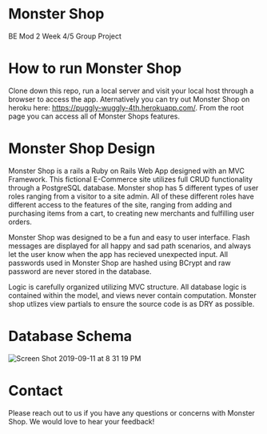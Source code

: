 # Monster Shop
BE Mod 2 Week 4/5 Group Project

# How to run Monster Shop 

Clone down this repo, run a local server and visit your local host through a browser to access the app. Aternatively you can try out Monster Shop on heroku here: https://puggly-wuggly-4th.herokuapp.com/. From the root page you can access all of Monster Shops features. 

# Monster Shop Design

Monster Shop is a rails a Ruby on Rails Web App designed with an MVC Framework. This fictional E-Commerce site utilizes full CRUD functionality through a PostgreSQL database. Monster shop has 5 different types of user roles ranging from a visitor to a site admin. All of these different roles have different access to the features of the site, ranging from adding and purchasing items from a cart, to creating new merchants and fulfilling user orders. 

Monster Shop was designed to be a fun and easy to user interface. Flash messages are displayed for all happy and sad path scenarios, and always let the user know when the app has recieved unexpected input. All passwords used in Monster Shop are hashed using BCrypt and raw password are never stored in the database. 

Logic is carefully organized utilizing MVC structure. All database logic is contained within the model, and views never contain computation. Monster shop utlizes view partials to ensure the source code is as DRY as possible. 

# Database Schema

![Screen Shot 2019-09-11 at 8 31 19 PM](https://user-images.githubusercontent.com/3358870/64749739-352a5e80-d506-11e9-8fc5-8285d968dc85.png)

# Contact 

Please reach out to us if you have any questions or concerns with Monster Shop. We would love to hear your feedback!
